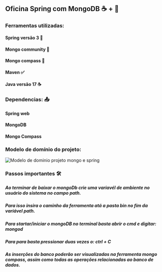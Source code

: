 ## Oficina Spring com MongoDB ☕ + 🍃

### Ferramentas utilizadas:

#### Spring versão 3 🍃
#### Mongo community 🍃
#### Mongo compass   🍃
#### Maven           ✅
#### Java versão 17  ☕

### Dependencias: 📤

#### Spring web
#### MongoDB
#### Mongo Compass

### Modelo de domínio do projeto:

![Modelo de dominio projeto mongo e spring](https://github.com/jailine-web/Spring-e-mongoDB/assets/67970128/22abc59f-dbb3-4da7-ba43-1d9d677cfc01)

### Passos importantes 🛠️

##### Ao terminar de baixar o mongoDb crie uma variavél de ambiente no usuário do sistema no campo path. 
##### Para isso insira o caminho da ferramenta atá a pasta bin no fim da variável path.

##### Para startar/iniciar o mongoDB no terminal basta abrir o cmd e digitar: mongod
##### Para para basta pressionar duas vezes o: ctrl + C

##### As inserções do banco poderão ser visualizadas na ferramenta mongo compass, assim como todas as operações relacionadas ao banco de dados.
